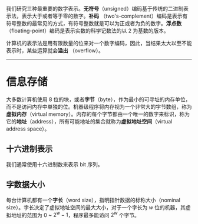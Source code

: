 我们研究三种最重要的数字表示。**无符号**（unsigned）编码基于传统的二进制表示法，表示大于或者等于零的数字。**补码** （two's-complement）编码是表示有符号整数的最常见的方式，有符号整数就是可以为正或者为负的数字。**浮点数**（floating-point）编码是表示实数的科学记数法的以 2 为基数的版本。

计算机的表示法是用有限数量的位来对一个数字编码，因此，当结果太大以至不能表示时，某些运算就会**溢出** （overflow）。

---

# 信息存储

大多数计算机使用 8 位的块，或者**字节**（byte），作为最小的可寻址的内存单位，而不是访问内存中单独的位。机器级程序将内存视为一个非常大的字节数组，称为**虚拟内存**（virtual memory）。内存的每个字节都由一个唯一的数字来标识，称为它的**地址**（address），所有可能地址的集合就称为**虚拟地址空间**（virtual address space）。

## 十六进制表示

我们通常使用十六进制数来表示 bit 序列。

## 字数据大小

每台计算机都有一个**字长**（word size），指明指针数据的标称大小（nominal size）。字长决定了虚拟地址空间的最大大小，对于一个字长为 $w$ 位的机器，其虚拟地址的范围为 $0$ ~ $2^w - 1$，程序最多能访问 $2^w$ 个字节。
